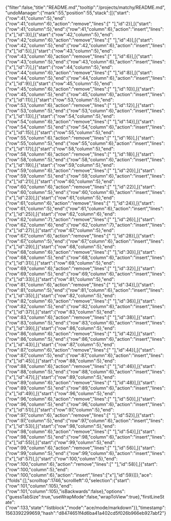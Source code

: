 {"filter":false,"title":"README.md","tooltip":"/projects/matchy/README.md","undoManager":{"mark":55,"position":55,"stack":[[{"start":{"row":41,"column":5},"end":{"row":41,"column":6},"action":"remove","lines":[" "],"id":2}],[{"start":{"row":41,"column":5},"end":{"row":41,"column":6},"action":"insert","lines":["x"],"id":3}],[{"start":{"row":42,"column":5},"end":{"row":42,"column":6},"action":"remove","lines":[" "],"id":4}],[{"start":{"row":42,"column":5},"end":{"row":42,"column":6},"action":"insert","lines":["x"],"id":5}],[{"start":{"row":43,"column":5},"end":{"row":43,"column":6},"action":"remove","lines":[" "],"id":6}],[{"start":{"row":43,"column":5},"end":{"row":43,"column":6},"action":"insert","lines":["x"],"id":7}],[{"start":{"row":44,"column":5},"end":{"row":44,"column":6},"action":"remove","lines":[" "],"id":8}],[{"start":{"row":44,"column":5},"end":{"row":44,"column":6},"action":"insert","lines":["x"],"id":9}],[{"start":{"row":45,"column":5},"end":{"row":45,"column":6},"action":"remove","lines":[" "],"id":10}],[{"start":{"row":45,"column":5},"end":{"row":45,"column":6},"action":"insert","lines":["x"],"id":11}],[{"start":{"row":53,"column":5},"end":{"row":53,"column":6},"action":"remove","lines":[" "],"id":12}],[{"start":{"row":53,"column":5},"end":{"row":53,"column":6},"action":"insert","lines":["x"],"id":13}],[{"start":{"row":54,"column":5},"end":{"row":54,"column":6},"action":"remove","lines":[" "],"id":14}],[{"start":{"row":54,"column":5},"end":{"row":54,"column":6},"action":"insert","lines":["x"],"id":15}],[{"start":{"row":55,"column":5},"end":{"row":55,"column":6},"action":"remove","lines":[" "],"id":16}],[{"start":{"row":55,"column":5},"end":{"row":55,"column":6},"action":"insert","lines":["x"],"id":17}],[{"start":{"row":58,"column":5},"end":{"row":58,"column":6},"action":"remove","lines":[" "],"id":18}],[{"start":{"row":58,"column":5},"end":{"row":58,"column":6},"action":"insert","lines":["x"],"id":19}],[{"start":{"row":59,"column":5},"end":{"row":59,"column":6},"action":"remove","lines":[" "],"id":20}],[{"start":{"row":59,"column":5},"end":{"row":59,"column":6},"action":"insert","lines":["x"],"id":21}],[{"start":{"row":60,"column":5},"end":{"row":60,"column":6},"action":"remove","lines":[" "],"id":22}],[{"start":{"row":60,"column":5},"end":{"row":60,"column":6},"action":"insert","lines":["x"],"id":23}],[{"start":{"row":61,"column":5},"end":{"row":61,"column":6},"action":"remove","lines":[" "],"id":24}],[{"start":{"row":61,"column":5},"end":{"row":61,"column":6},"action":"insert","lines":["x"],"id":25}],[{"start":{"row":62,"column":6},"end":{"row":62,"column":7},"action":"remove","lines":[" "],"id":26}],[{"start":{"row":62,"column":6},"end":{"row":62,"column":7},"action":"insert","lines":["x"],"id":27}],[{"start":{"row":67,"column":5},"end":{"row":67,"column":6},"action":"remove","lines":[" "],"id":28}],[{"start":{"row":67,"column":5},"end":{"row":67,"column":6},"action":"insert","lines":["x"],"id":29}],[{"start":{"row":68,"column":5},"end":{"row":68,"column":6},"action":"remove","lines":[" "],"id":30}],[{"start":{"row":68,"column":5},"end":{"row":68,"column":6},"action":"insert","lines":["x"],"id":31}],[{"start":{"row":69,"column":5},"end":{"row":69,"column":6},"action":"remove","lines":[" "],"id":32}],[{"start":{"row":69,"column":5},"end":{"row":69,"column":6},"action":"insert","lines":["x"],"id":33}],[{"start":{"row":81,"column":5},"end":{"row":81,"column":6},"action":"remove","lines":[" "],"id":34}],[{"start":{"row":81,"column":5},"end":{"row":81,"column":6},"action":"insert","lines":["x"],"id":35}],[{"start":{"row":82,"column":5},"end":{"row":82,"column":6},"action":"remove","lines":[" "],"id":36}],[{"start":{"row":82,"column":5},"end":{"row":82,"column":6},"action":"insert","lines":["x"],"id":37}],[{"start":{"row":83,"column":5},"end":{"row":83,"column":6},"action":"remove","lines":[" "],"id":38}],[{"start":{"row":83,"column":5},"end":{"row":83,"column":6},"action":"insert","lines":["x"],"id":39}],[{"start":{"row":86,"column":5},"end":{"row":86,"column":6},"action":"remove","lines":[" "],"id":42}],[{"start":{"row":86,"column":5},"end":{"row":86,"column":6},"action":"insert","lines":["x"],"id":43}],[{"start":{"row":87,"column":5},"end":{"row":87,"column":6},"action":"remove","lines":[" "],"id":44}],[{"start":{"row":87,"column":5},"end":{"row":87,"column":6},"action":"insert","lines":["x"],"id":45}],[{"start":{"row":88,"column":5},"end":{"row":88,"column":6},"action":"remove","lines":[" "],"id":46}],[{"start":{"row":88,"column":5},"end":{"row":88,"column":6},"action":"insert","lines":["x"],"id":47}],[{"start":{"row":89,"column":5},"end":{"row":89,"column":6},"action":"remove","lines":[" "],"id":48}],[{"start":{"row":89,"column":5},"end":{"row":89,"column":6},"action":"insert","lines":["x"],"id":49}],[{"start":{"row":96,"column":5},"end":{"row":96,"column":6},"action":"remove","lines":[" "],"id":50}],[{"start":{"row":96,"column":5},"end":{"row":96,"column":6},"action":"insert","lines":["x"],"id":51}],[{"start":{"row":97,"column":5},"end":{"row":97,"column":6},"action":"remove","lines":[" "],"id":52}],[{"start":{"row":97,"column":5},"end":{"row":97,"column":6},"action":"insert","lines":["x"],"id":53}],[{"start":{"row":98,"column":5},"end":{"row":98,"column":6},"action":"remove","lines":[" "],"id":54}],[{"start":{"row":98,"column":5},"end":{"row":98,"column":6},"action":"insert","lines":["x"],"id":55}],[{"start":{"row":99,"column":5},"end":{"row":99,"column":6},"action":"remove","lines":[" "],"id":56}],[{"start":{"row":99,"column":5},"end":{"row":99,"column":6},"action":"insert","lines":["x"],"id":57}],[{"start":{"row":100,"column":5},"end":{"row":100,"column":6},"action":"remove","lines":[" "],"id":58}],[{"start":{"row":100,"column":5},"end":{"row":100,"column":6},"action":"insert","lines":["x"],"id":59}]]},"ace":{"folds":[],"scrolltop":1746,"scrollleft":0,"selection":{"start":{"row":101,"column":105},"end":{"row":101,"column":105},"isBackwards":false},"options":{"guessTabSize":true,"useWrapMode":false,"wrapToView":true},"firstLineState":{"row":133,"state":"listblock","mode":"ace/mode/markdown"}},"timestamp":1563392299659,"hash":"d8474651f4d6ba41a402cd5f026b966eb927abf2"}